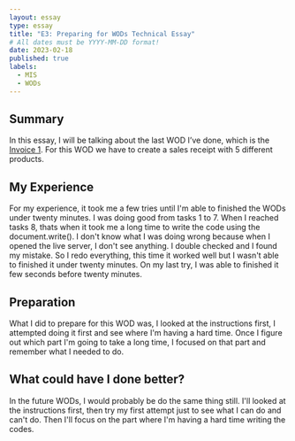 ```yaml
---
layout: essay
type: essay
title: "E3: Preparing for WODs Technical Essay"
# All dates must be YYYY-MM-DD format!
date: 2023-02-18
published: true
labels:
  - MIS
  - WODs
---
```

<h2 id="Summary">Summary</h2>
<p>In this essay, I will be talking about the last WOD I’ve done, which is the <a href="https://dport96.github.io/ITM352/morea/060.expressions-operators/experience-invoice1.html">Invoice 1</a>. For this WOD we have to create a sales receipt with 5 different products.</p> 
  
<h2 id="My-Experience">My Experience</h2>
<p>For my experience, it took me a few tries until I'm able to finished the WODs under twenty minutes. I was doing good from tasks 1 to 7. When I reached tasks 8, thats when it took me a long time to write the code using the document.write(). I don't know what I was doing wrong because when I opened the live server, I don't see anything. I double checked and I found my mistake. So I redo everything, this time it worked well but I wasn't able to finished it under twenty minutes. On my last try, I was able to finished it few seconds before twenty minutes.</p>

<h2 id="Preparation">Preparation</h2>
<p>What I did to prepare for this WOD was, I looked at the instructions first, I attempted doing it first and see where I'm having a hard time. Once I figure out which part I'm going to take a long time, I focused on that part and remember what I needed to do.</p>

<h2 id="What-could-have-I-done-better?">What could have I done better?</h2>
<p>In the future WODs, I would probably be do the same thing still. I'll looked at the instructions first, then try my first attempt just to see what I can do and can't do. Then I'll focus on the part where I'm having a hard time writing the codes.</p>
